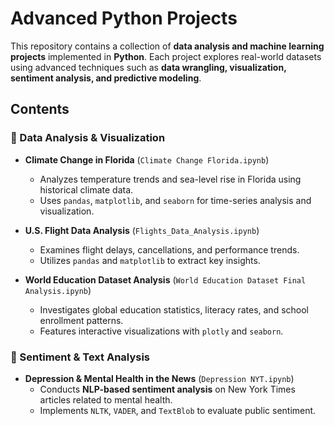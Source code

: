 # **Advanced Python Projects**  

This repository contains a collection of **data analysis and machine learning projects** implemented in **Python**. Each project explores real-world datasets using advanced techniques such as **data wrangling, visualization, sentiment analysis, and predictive modeling**.  

## **Contents**  

### 📌 Data Analysis & Visualization  
- **Climate Change in Florida** (`Climate Change Florida.ipynb`)  
  - Analyzes temperature trends and sea-level rise in Florida using historical climate data.  
  - Uses `pandas`, `matplotlib`, and `seaborn` for time-series analysis and visualization.  

- **U.S. Flight Data Analysis** (`Flights_Data_Analysis.ipynb`)  
  - Examines flight delays, cancellations, and performance trends.  
  - Utilizes `pandas` and `matplotlib` to extract key insights.  

- **World Education Dataset Analysis** (`World Education Dataset Final Analysis.ipynb`)  
  - Investigates global education statistics, literacy rates, and school enrollment patterns.  
  - Features interactive visualizations with `plotly` and `seaborn`.  

### 📌 Sentiment & Text Analysis  
- **Depression & Mental Health in the News** (`Depression NYT.ipynb`)  
  - Conducts **NLP-based sentiment analysis** on New York Times articles related to mental health.  
  - Implements `NLTK`, `VADER`, and `TextBlob` to evaluate public sentiment.  

